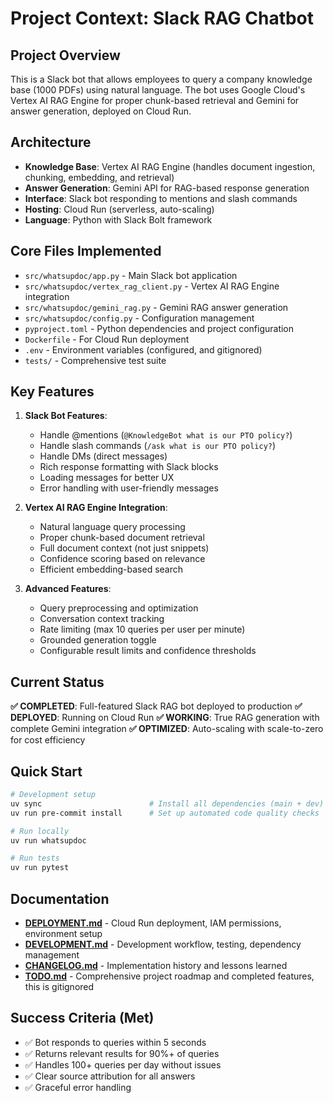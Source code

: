 # Project Context: Slack RAG Chatbot

## Project Overview
This is a Slack bot that allows employees to query a company knowledge base (1000 PDFs) using natural language. The bot uses Google Cloud's Vertex AI RAG Engine for proper chunk-based retrieval and Gemini for answer generation, deployed on Cloud Run.

## Architecture
- **Knowledge Base**: Vertex AI RAG Engine (handles document ingestion, chunking, embedding, and retrieval)
- **Answer Generation**: Gemini API for RAG-based response generation
- **Interface**: Slack bot responding to mentions and slash commands
- **Hosting**: Cloud Run (serverless, auto-scaling)
- **Language**: Python with Slack Bolt framework

## Core Files Implemented
- `src/whatsupdoc/app.py` - Main Slack bot application
- `src/whatsupdoc/vertex_rag_client.py` - Vertex AI RAG Engine integration
- `src/whatsupdoc/gemini_rag.py` - Gemini RAG answer generation
- `src/whatsupdoc/config.py` - Configuration management
- `pyproject.toml` - Python dependencies and project configuration
- `Dockerfile` - For Cloud Run deployment
- `.env` - Environment variables (configured, and gitignored)
- `tests/` - Comprehensive test suite

## Key Features
1. **Slack Bot Features**:
   - Handle @mentions (`@KnowledgeBot what is our PTO policy?`)
   - Handle slash commands (`/ask what is our PTO policy?`)
   - Handle DMs (direct messages)
   - Rich response formatting with Slack blocks
   - Loading messages for better UX
   - Error handling with user-friendly messages

2. **Vertex AI RAG Engine Integration**:
   - Natural language query processing
   - Proper chunk-based document retrieval
   - Full document context (not just snippets)
   - Confidence scoring based on relevance
   - Efficient embedding-based search

3. **Advanced Features**:
   - Query preprocessing and optimization
   - Conversation context tracking
   - Rate limiting (max 10 queries per user per minute)
   - Grounded generation toggle
   - Configurable result limits and confidence thresholds

## Current Status
**✅ COMPLETED**: Full-featured Slack RAG bot deployed to production
**✅ DEPLOYED**: Running on Cloud Run
**✅ WORKING**: True RAG generation with complete Gemini integration
**✅ OPTIMIZED**: Auto-scaling with scale-to-zero for cost efficiency

## Quick Start
```bash
# Development setup
uv sync                        # Install all dependencies (main + dev)
uv run pre-commit install      # Set up automated code quality checks

# Run locally
uv run whatsupdoc

# Run tests
uv run pytest
```

## Documentation
- **[DEPLOYMENT.md](docs/DEPLOYMENT.md)** - Cloud Run deployment, IAM permissions, environment setup
- **[DEVELOPMENT.md](docs/DEVELOPMENT.md)** - Development workflow, testing, dependency management
- **[CHANGELOG.md](docs/CHANGELOG.md)** - Implementation history and lessons learned
- **[TODO.md](docs/TODO.md)** - Comprehensive project roadmap and completed features, this is gitignored

## Success Criteria (Met)
- ✅ Bot responds to queries within 5 seconds
- ✅ Returns relevant results for 90%+ of queries
- ✅ Handles 100+ queries per day without issues
- ✅ Clear source attribution for all answers
- ✅ Graceful error handling
